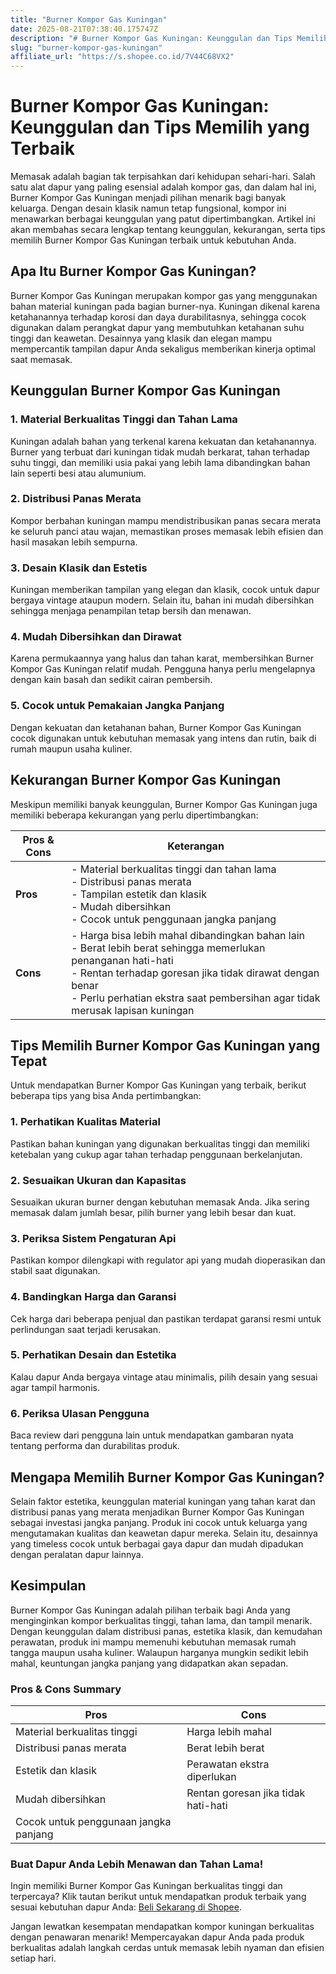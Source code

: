 ```yaml
---
title: "Burner Kompor Gas Kuningan"
date: 2025-08-21T07:38:40.175747Z
description: "# Burner Kompor Gas Kuningan: Keunggulan dan Tips Memilih yang Terbaik..."
slug: "burner-kompor-gas-kuningan"
affiliate_url: "https://s.shopee.co.id/7V44C68VX2"
---
```

# Burner Kompor Gas Kuningan: Keunggulan dan Tips Memilih yang Terbaik

Memasak adalah bagian tak terpisahkan dari kehidupan sehari-hari. Salah satu alat dapur yang paling esensial adalah kompor gas, dan dalam hal ini, Burner Kompor Gas Kuningan menjadi pilihan menarik bagi banyak keluarga. Dengan desain klasik namun tetap fungsional, kompor ini menawarkan berbagai keunggulan yang patut dipertimbangkan. Artikel ini akan membahas secara lengkap tentang keunggulan, kekurangan, serta tips memilih Burner Kompor Gas Kuningan terbaik untuk kebutuhan Anda.

## Apa Itu Burner Kompor Gas Kuningan?

Burner Kompor Gas Kuningan merupakan kompor gas yang menggunakan bahan material kuningan pada bagian burner-nya. Kuningan dikenal karena ketahanannya terhadap korosi dan daya durabilitasnya, sehingga cocok digunakan dalam perangkat dapur yang membutuhkan ketahanan suhu tinggi dan keawetan. Desainnya yang klasik dan elegan mampu mempercantik tampilan dapur Anda sekaligus memberikan kinerja optimal saat memasak.

## Keunggulan Burner Kompor Gas Kuningan

### 1. Material Berkualitas Tinggi dan Tahan Lama
Kuningan adalah bahan yang terkenal karena kekuatan dan ketahanannya. Burner yang terbuat dari kuningan tidak mudah berkarat, tahan terhadap suhu tinggi, dan memiliki usia pakai yang lebih lama dibandingkan bahan lain seperti besi atau alumunium.

### 2. Distribusi Panas Merata
Kompor berbahan kuningan mampu mendistribusikan panas secara merata ke seluruh panci atau wajan, memastikan proses memasak lebih efisien dan hasil masakan lebih sempurna.

### 3. Desain Klasik dan Estetis
Kuningan memberikan tampilan yang elegan dan klasik, cocok untuk dapur bergaya vintage ataupun modern. Selain itu, bahan ini mudah dibersihkan sehingga menjaga penampilan tetap bersih dan menawan.

### 4. Mudah Dibersihkan dan Dirawat
Karena permukaannya yang halus dan tahan karat, membersihkan Burner Kompor Gas Kuningan relatif mudah. Pengguna hanya perlu mengelapnya dengan kain basah dan sedikit cairan pembersih.

### 5. Cocok untuk Pemakaian Jangka Panjang
Dengan kekuatan dan ketahanan bahan, Burner Kompor Gas Kuningan cocok digunakan untuk kebutuhan memasak yang intens dan rutin, baik di rumah maupun usaha kuliner.

## Kekurangan Burner Kompor Gas Kuningan

Meskipun memiliki banyak keunggulan, Burner Kompor Gas Kuningan juga memiliki beberapa kekurangan yang perlu dipertimbangkan:

| Pros & Cons | Keterangan |
| --- | --- |
| **Pros** | - Material berkualitas tinggi dan tahan lama<br>- Distribusi panas merata<br>- Tampilan estetik dan klasik<br>- Mudah dibersihkan<br>- Cocok untuk penggunaan jangka panjang |
| **Cons** | - Harga bisa lebih mahal dibandingkan bahan lain<br>- Berat lebih berat sehingga memerlukan penanganan hati-hati<br>- Rentan terhadap goresan jika tidak dirawat dengan benar<br>- Perlu perhatian ekstra saat pembersihan agar tidak merusak lapisan kuningan |

## Tips Memilih Burner Kompor Gas Kuningan yang Tepat

Untuk mendapatkan Burner Kompor Gas Kuningan yang terbaik, berikut beberapa tips yang bisa Anda pertimbangkan:

### 1. Perhatikan Kualitas Material
Pastikan bahan kuningan yang digunakan berkualitas tinggi dan memiliki ketebalan yang cukup agar tahan terhadap penggunaan berkelanjutan.

### 2. Sesuaikan Ukuran dan Kapasitas
Sesuaikan ukuran burner dengan kebutuhan memasak Anda. Jika sering memasak dalam jumlah besar, pilih burner yang lebih besar dan kuat.

### 3. Periksa Sistem Pengaturan Api
Pastikan kompor dilengkapi with regulator api yang mudah dioperasikan dan stabil saat digunakan.

### 4. Bandingkan Harga dan Garansi
Cek harga dari beberapa penjual dan pastikan terdapat garansi resmi untuk perlindungan saat terjadi kerusakan.

### 5. Perhatikan Desain dan Estetika
Kalau dapur Anda bergaya vintage atau minimalis, pilih desain yang sesuai agar tampil harmonis.

### 6. Periksa Ulasan Pengguna
Baca review dari pengguna lain untuk mendapatkan gambaran nyata tentang performa dan durabilitas produk.

## Mengapa Memilih Burner Kompor Gas Kuningan?

Selain faktor estetika, keunggulan material kuningan yang tahan karat dan distribusi panas yang merata menjadikan Burner Kompor Gas Kuningan sebagai investasi jangka panjang. Produk ini cocok untuk keluarga yang mengutamakan kualitas dan keawetan dapur mereka. Selain itu, desainnya yang timeless cocok untuk berbagai gaya dapur dan mudah dipadukan dengan peralatan dapur lainnya.

## Kesimpulan

Burner Kompor Gas Kuningan adalah pilihan terbaik bagi Anda yang menginginkan kompor berkualitas tinggi, tahan lama, dan tampil menarik. Dengan keunggulan dalam distribusi panas, estetika klasik, dan kemudahan perawatan, produk ini mampu memenuhi kebutuhan memasak rumah tangga maupun usaha kuliner. Walaupun harganya mungkin sedikit lebih mahal, keuntungan jangka panjang yang didapatkan akan sepadan.

### Pros & Cons Summary

| Pros | Cons |
| --- | --- |
| Material berkualitas tinggi | Harga lebih mahal |
| Distribusi panas merata | Berat lebih berat |
| Estetik dan klasik | Perawatan ekstra diperlukan |
| Mudah dibersihkan | Rentan goresan jika tidak hati-hati |
| Cocok untuk penggunaan jangka panjang | |

### Buat Dapur Anda Lebih Menawan dan Tahan Lama!

Ingin memiliki Burner Kompor Gas Kuningan berkualitas tinggi dan terpercaya? Klik tautan berikut untuk mendapatkan produk terbaik yang sesuai kebutuhan dapur Anda: [Beli Sekarang di Shopee](https://s.shopee.co.id/7V44C68VX2).

Jangan lewatkan kesempatan mendapatkan kompor kuningan berkualitas dengan penawaran menarik! Mempercayakan dapur Anda pada produk berkualitas adalah langkah cerdas untuk memasak lebih nyaman dan efisien setiap hari.